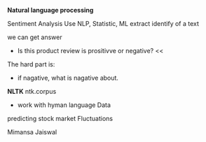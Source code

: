 **Natural language processing**

Sentiment Analysis
Use NLP, Statistic, ML extract identify of a text

 we can get answer
  - Is this product review is prositivve or negative? <<

The hard part is:
  - if nagative, what is nagative about.

**NLTK** ntk.corpus
  - work with hyman language Data

predicting stock market Fluctuations

Mimansa Jaiswal
